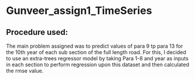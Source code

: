 # Gunveer_assign1_TimeSeries
## Procedure used:
The main problem assigned was to predict values of para 9 tp para 13 for the 10th year of each sub section of the full length road. 
For this, I decided to use an extra-trees regressor model by taking Para 1-8 and year as inputs in each section to perform regression upon this dataset and then calculated the rmse value.

